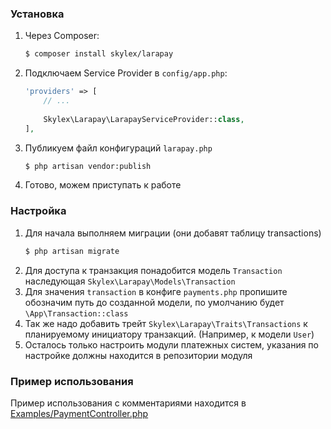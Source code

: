 ### Установка
1. Через Composer:
    ``` bash
    $ composer install skylex/larapay
    ```
2. Подключаем Service Provider в `config/app.php`:
    ``` php
    'providers' => [
        // ...
        
        Skylex\Larapay\LarapayServiceProvider::class,
    ],
    ```
3. Публикуем файл конфигураций  `larapay.php`
    ``` bash
    $ php artisan vendor:publish
    ```
4. Готово, можем приступать к работе

### Настройка
1. Для начала выполняем миграции (они добавят таблицу transactions)
    ``` bash
    $ php artisan migrate
    ```
2. Для доступа к транзакция понадобится модель `Transaction` наследующая `Skylex\Larapay\Models\Transaction`
3. Для значения `transaction` в конфиге `payments.php` пропишите
    обозначим путь до созданной модели, по умолчанию будет `\App\Transaction::class` 
4. Так же надо добавить трейт `Skylex\Larapay\Traits\Transactions` к планируемому инициатору
    транзакций. (Например, к модели `User`)
5. Осталось только настроить модули платежных систем,
    указания по настройке должны находится в репозитории модуля
    
### Пример использования
Пример использования с комментариями находится
    в [Examples/PaymentController.php](../blob/master/src/Examples/PaymentController.php)